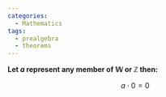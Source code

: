 ```yaml
---
categories:
  - Mathematics
tags:
  - prealgebra
  - theorems
---
```


**Let $a$ represent any member of $\mathbb{W}$ or $\mathbb{Z}$ then:**

$$ a \cdot 0 = 0 $$
